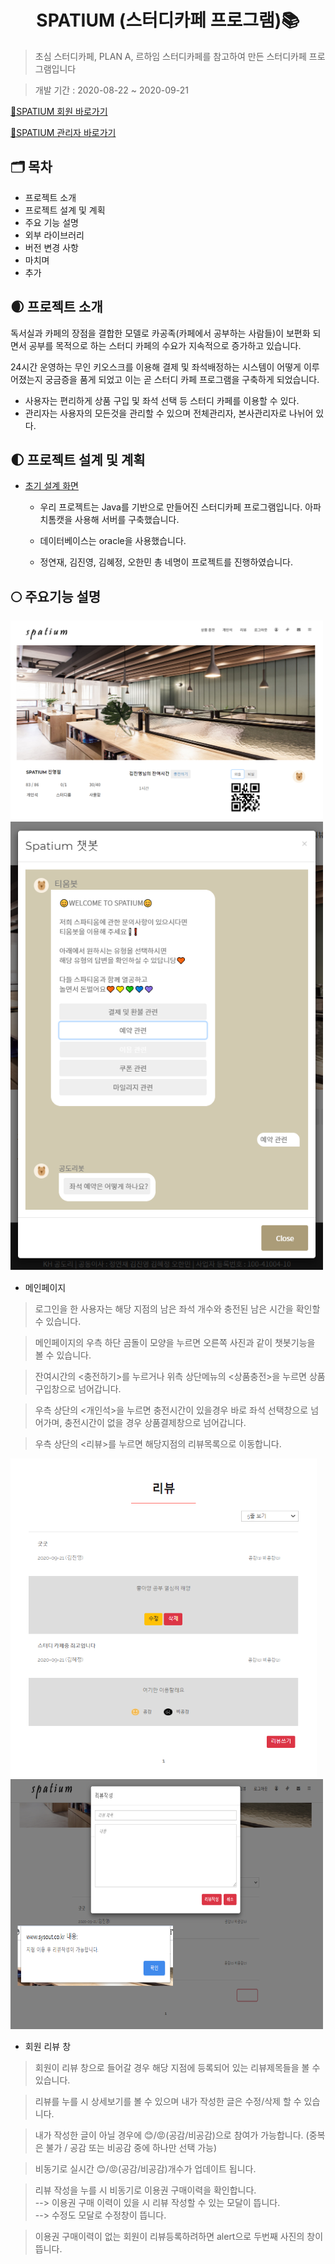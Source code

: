 <h1 align="center"> SPATIUM (스터디카페 프로그램)📚</h1>

> 초심 스터디카페, PLAN A, 르하임 스터디카페를 참고하여 만든 스터디카페 프로그램입니다 

> 개발 기간 : 2020-08-22 ~ 2020-09-21

<a href="http://www.sysout.co.kr/spatium/member/">🎈SPATIUM 회원 바로가기</a>

<a href="http://www.sysout.co.kr/spatium/admin/">🎈SPATIUM 관리자 바로가기</a>

## 🗂 목차
 - 프로젝트 소개
 - 프로젝트 설계 및 계획
 - 주요 기능 설명
 - 외부 라이브러리
 - 버전 변경 사항
 - 마치며
 - 추가
 
 ## 🌒 프로젝트 소개
 <P>
 독서실과 카페의 장점을 결합한 모델로 카공족(카페에서 공부하는 사람들)이 보편화 되면서 공부를 목적으로 하는 스터디 카페의 수요가 지속적으로 증가하고 있습니다.</p>
 <p>
 24시간 운영하는 무인 키오스크를 이용해 결제 및 좌석배정하는 시스템이 어떻게 이루어졌는지 궁금증을 품게 되었고 이는 곧 스터디 카페 프로그램을 구축하게 되었습니다.
 </p>
 
 - 사용자는 편리하게 상품 구입 및 좌석 선택 등 스터디 카페를 이용할 수 있다.
 - 관리자는 사용자의 모든것을 관리할 수 있으며 전체관리자, 본사관리자로 나뉘어 있다.

 ## 🌓 프로젝트 설계 및 계획
 
 - <a href="https://ovenapp.io/view/sayLAzWlIwaEqqxweHVtoHEYTm0mh45G/nqQLc">초기 설계 화면</a>

    - 우리 프로젝트는 Java를 기반으로 만들어진 스터디카페 프로그램입니다. 아파치톰캣을 사용해 서버를 구축했습니다. 
    - 데이터베이스는 oracle을 사용했습니다.

    - 정연재, 김진영, 김혜정, 오한민 총 네명이 프로젝트를 진행하였습니다.

## 🌕 주요기능 설명

<img src="https://github.com/duswo5310/finalproject/blob/master/images/user_main.png" width="500px">&nbsp;
<img src="https://github.com/duswo5310/finalproject/blob/master/images/chat.png" width="500px">&nbsp;

- 메인페이지

> 로그인을 한 사용자는 해당 지점의 남은 좌석 개수와 충전된 남은 시간을 확인할 수 있습니다. 

> 메인페이지의 우측 하단 곰돌이 모양을 누르면 오른쪽 사진과 같이 챗봇기능을 볼 수 있습니다.

> 잔여시간의 <충전하기>를 누르거나 위측 상단메뉴의 <상품충전>을 누르면 상품 구입창으로 넘어갑니다.

> 우측 상단의 <개인석>을 누르면 충전시간이 있을경우 바로 좌석 선택창으로 넘어가며, 충전시간이 없을 경우 상품결제창으로 넘어갑니다.

> 우측 상단의 <리뷰>를 누르면 해당지점의 리뷰목록으로 이동합니다.

<img src="https://github.com/duswo5310/finalproject/blob/master/images/user_review.png" width="490px">&nbsp;
<img src="https://github.com/duswo5310/finalproject/blob/master/images/review_regist.png" width="500px" height="400px">
- 회원 리뷰 창

> 회원이 리뷰 창으로 들어갈 경우 해당 지점에 등록되어 있는 리뷰제목들을 볼 수 있습니다.

> 리뷰를 누를 시 상세보기를 볼 수 있으며 내가 작성한 글은 수정/삭제 할 수 있습니다.

> 내가 작성한 글이 아닐 경우에 😊/😡(공감/비공감)으로 참여가 가능합니다. (중복은 불가 / 공감 또는 비공감 중에 하나만 선택 가능)

> 비동기로 실시간 😊/😡(공감/비공감)개수가 업데이트 됩니다.
 
> 리뷰 작성을 누를 시 비동기로 이용권 구매이력을 확인합니다.<br>
> --> 이용권 구매 이력이 있을 시 리뷰 작성할 수 있는 모달이 뜹니다.<br> 
> --> 수정도 모달로 수정창이 뜹니다.

> 이용권 구매이력이 없는 회원이 리뷰등록하려하면 alert으로 두번째 사진의 창이 뜹니다.
